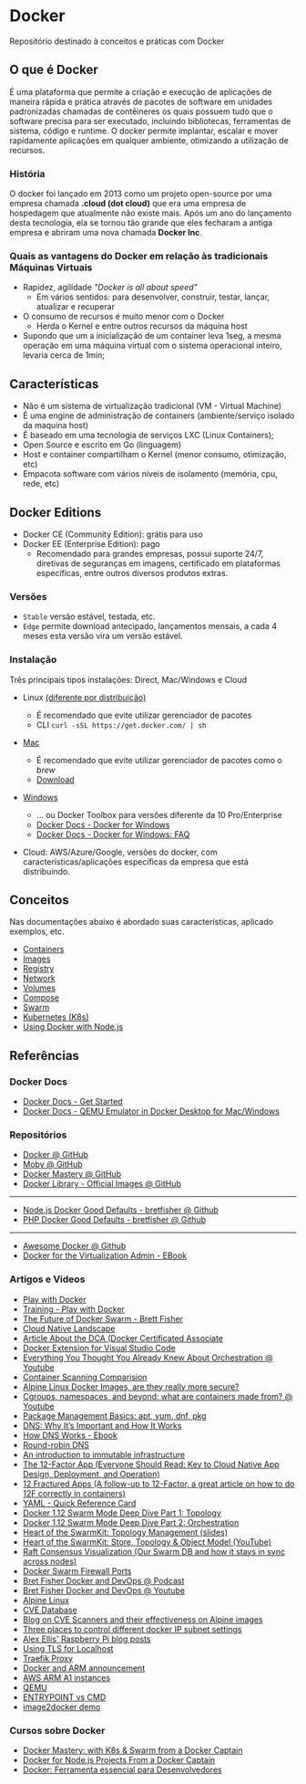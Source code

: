 # Docker

Repositório destinado à conceitos e práticas com Docker

## O que é Docker

É uma plataforma que permite a criação e execução de aplicações de maneira rápida e prática através de pacotes de software em unidades padronizadas chamadas de contêineres os quais possuem tudo que o software precisa para ser executado, incluindo bibliotecas, ferramentas de sistema, código e runtime. O docker permite implantar, escalar e mover rapidamente aplicações em qualquer ambiente, otimizando a utilização de recursos.

### História

O docker foi lançado em 2013 como um projeto open-source por uma empresa chamada **.cloud (dot cloud)** que era uma empresa de hospedagem que atualmente não existe mais. Após um ano do lançamento desta tecnologia, ela se tornou tão grande que eles fecharam a antiga empresa e abriram uma nova chamada **Docker Inc**.

### Quais as vantagens do Docker em relação às tradicionais Máquinas Virtuais

- Rapidez, agilidade _"Docker is all about speed"_
  - Em vários sentidos: para desenvolver, construir, testar, lançar, atualizar e recuperar
- O consumo de recursos é muito menor com o Docker
  - Herda o Kernel e entre outros recursos da máquina host
- Supondo que um a inicialização de um container leva 1seg, a mesma operação em uma máquina virtual com o sistema operacional inteiro, levaria cerca de 1min;

## Características

- Não é um sistema de virtualização tradicional (VM - Virtual Machine)
- É uma engine de administração de containers (ambiente/serviço isolado da maquina host)
- É baseado em uma tecnologia de serviços LXC (Linux Containers);
- Open Source e escrito em Go (linguagem)
- Host e container compartilham o Kernel (menor consumo, otimização, etc)
- Empacota software com vários níveis de isolamento (memória, cpu, rede, etc)

## Docker Editions

- Docker CE (Community Edition): grátis para uso
- Docker EE (Enterprise Edition): pago
  - Recomendado para grandes empresas, possui suporte 24/7, diretivas de seguranças em imagens, certificado em plataformas específicas, entre outros diversos produtos extras.

### Versões

- `Stable` versão estável, testada, etc.
- `Edge` permite download antecipado, lançamentos mensais, a cada 4 meses esta versão vira um versão estável.

### Instalação

Três principais tipos instalações: Direct, Mac/Windows e Cloud

- Linux [(diferente por distribuição)](https://store.docker.com/)
  - É recomendado que evite utilizar gerenciador de pacotes
  - CLI `curl -sSL https://get.docker.com/ | sh`

- [Mac](https://docs.docker.com/docker-for-mac/)
  - É recomendado que evite utilizar gerenciador de pacotes como o _brew_
  - [Download](https://hub.docker.com/editions/community/docker-ce-desktop-mac)

- [Windows](https://hub.docker.com/editions/community/docker-ce-desktop-windows)
  - ... ou Docker Toolbox para versões diferente da 10 Pro/Enterprise
  - [Docker Docs - Docker for Windows](https://docs.docker.com/docker-for-windows/)
  - [Docker Docs - Docker for Windows: FAQ](https://docs.docker.com/docker-for-windows/faqs/)

- Cloud: AWS/Azure/Google, versões do docker, com características/aplicações específicas da empresa que está distribuindo.

## Conceitos

Nas documentações abaixo é abordado suas características, aplicado exemplos, etc.

- [Containers](/docs/containers.md)
- [Images](/docs/images.md)
- [Registry](/docs/registry.md)
- [Network](/docs/network.md)
- [Volumes](/docs/volumes.md)
- [Compose](/docs/compose.md)
- [Swarm](/docs/swarm.md)
- [Kubernetes (K8s)](/docs/kubernetes.md)
- [Using Docker with Node.js](/docs/nodejs.md)

## Referências

### Docker Docs

- [Docker Docs - Get Started](https://docs.docker.com/get-started/)
- [Docker Docs - QEMU Emulator in Docker Desktop for Mac/Windows](https://docs.docker.com/docker-for-mac/multi-arch/)

### Repositórios

- [Docker @ GitHub](https://github.com/docker)
- [Moby @ GitHub](https://github.com/moby/moby)
- [Docker Mastery @ GitHub](https://github.com/bretfisher/udemy-docker-mastery)
- [Docker Library - Official Images @ GitHub](https://github.com/docker-library/official-images/tree/master/library)

___

- [Node.js Docker Good Defaults - bretfisher @ Github](https://github.com/bretfisher/node-docker-good-defaults)
- [PHP Docker Good Defaults - bretfisher @ Github](https://github.com/bretfisher/php-docker-good-defaults)

___

- [Awesome Docker @ Github](https://github.com/veggiemonk/awesome-docker)
- [Docker for the Virtualization Admin - EBook](https://github.com/mikegcoleman/docker101/blob/master/Docker_eBook_Jan_2017.pdf)

### Artigos e Videos

- [Play with Docker](https://labs.play-with-docker.com/)
- [Training - Play with Docker](http://training.play-with-docker.com/)
- [The Future of Docker Swarm - Brett Fisher](https://www.bretfisher.com/the-future-of-docker-swarm/)
- [Cloud Native Landscape](https://landscape.cncf.io/)
- [Article About the DCA (Docker Certificated Associate](https://www.bretfisher.com/docker-certified-associate/)
- [Docker Extension for Visual Studio Code](https://marketplace.visualstudio.com/items?itemName=PeterJausovec.vscode-docker)
- [Everything You Thought You Already Knew About Orchestration @ Youtube](https://www.youtube.com/watch?v=Qsv-q8WbIZY)
- [Container Scanning Comparision](https://kubedex.com/follow-up-container-scanning-comparison/)
- [Alpine Linux Docker Images, are they really more secure?](https://www.youtube.com/watch?v=e2pAkcqYCG8)
- [Cgroups, namespaces, and beyond: what are containers made from? @ Youtube](https://www.youtube.com/watch?v=sK5i-N34im8)
- [Package Management Basics: apt, yum, dnf, pkg](https://www.digitalocean.com/community/tutorials/package-management-basics-apt-yum-dnf-pkg)
- [DNS: Why It’s Important and How It Works](https://dyn.com/blog/dns-why-its-important-how-it-works/)
- [How DNS Works - Ebook](https://howdns.works/)
- [Round-robin DNS](https://en.wikipedia.org/wiki/Round-robin_DNS)
- [An introduction to immutable infrastructure](https://www.oreilly.com/ideas/an-introduction-to-immutable-infrastructure)
- [The 12-Factor App (Everyone Should Read: Key to Cloud Native App Design, Deployment, and Operation)](https://12factor.net/)
- [12 Fractured Apps (A follow-up to 12-Factor, a great article on how to do 12F correctly in containers)](https://medium.com/@kelseyhightower/12-fractured-apps-1080c73d481c#.cjvkgw4b3)
- [YAML - Quick Reference Card](https://yaml.org/refcard.html)
- [Docker 1.12 Swarm Mode Deep Dive Part 1: Topology](https://www.youtube.com/watch?v=dooPhkXT9yI)
- [Docker 1.12 Swarm Mode Deep Dive Part 2: Orchestration](https://www.youtube.com/watch?v=_F6PSP-qhdA)
- [Heart of the SwarmKit: Topology Management (slides)](https://speakerdeck.com/aluzzardi/heart-of-the-swarmkit-topology-management)
- [Heart of the SwarmKit: Store, Topology & Object Model (YouTube)](https://www.youtube.com/watch?v=EmePhjGnCXY)
- [Raft Consensus Visualization (Our Swarm DB and how it stays in sync across nodes)](http://thesecretlivesofdata.com/raft/)
- [Docker Swarm Firewall Ports](https://www.bretfisher.com/docker-swarm-firewall-ports/)
- [Bret Fisher Docker and DevOps @ Podcast](https://www.bretfisher.com/podcast/)
- [Bret Fisher Docker and DevOps @ Youtube](https://www.youtube.com/channel/UC0NErq0RhP51iXx64ZmyVfg)
- [Alpine Linux](https://alpinelinux.org/)
- [CVE Database](https://cve.mitre.org/)
- [Blog on CVE Scanners and their effectiveness on Alpine images](https://kubedex.com/follow-up-container-scanning-comparison/)
- [Three places to control different docker IP subnet settings](https://serverfault.com/questions/916941/configuring-docker-to-not-use-the-172-17-0-0-range/942176#942176)
- [Alex Ellis' Raspberry Pi blog posts](https://blog.alexellis.io/tag/raspberry-pi/)
- [Using TLS for Localhost](https://letsencrypt.org/docs/certificates-for-localhost/)
- [Traefik Proxy](https://traefik.io/)
- [Docker and ARM announcement](https://www.theregister.co.uk/2019/04/24/docker_arm_collaberation/)
- [AWS ARM A1 instances](https://aws.amazon.com/pt/blogs/aws/new-ec2-instances-a1-powered-by-arm-based-aws-graviton-processors/)
- [QEMU](https://www.qemu.org/)
- [ENTRYPOINT vs CMD](http://www.johnzaccone.io/entrypoint-vs-cmd-back-to-basics/)
- [image2docker demo](https://www.youtube.com/watch?v=YVfiK72Il5A)

### Cursos sobre Docker

- [Docker Mastery: with K8s & Swarm from a Docker Captain](https://www.udemy.com/docker-mastery)
- [Docker for Node.js Projects From a Docker Captain](https://www.udemy.com/docker-mastery-for-nodejs)
- [Docker: Ferramenta essencial para Desenvolvedores](https://www.udemy.com/curso-docker/)
